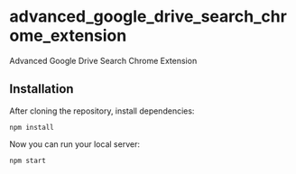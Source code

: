 # advanced_google_drive_search_chrome_extension
Advanced Google Drive Search Chrome Extension

## Installation
After cloning the repository, install dependencies:
```
npm install
```

Now you can run your local server:
```
npm start
```
